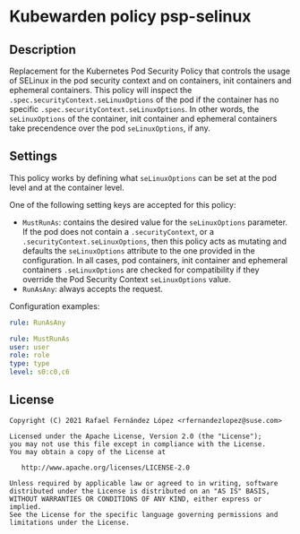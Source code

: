 # Kubewarden policy psp-selinux

## Description

Replacement for the Kubernetes Pod Security Policy that controls the usage of SELinux in the pod
security context and on containers, init containers and ephemeral containers. This policy will
inspect the `.spec.securityContext.seLinuxOptions` of the pod  if the container has no specific
`.spec.securityContext.seLinuxOptions`. In other words, the `seLinuxOptions` of the container, init
container and ephemeral containers take precendence over the pod `seLinuxOptions`, if any.

## Settings

This policy works by defining what `seLinuxOptions` can be set at the pod level and at the container
level.

One of the following setting keys are accepted for this policy:

* `MustRunAs`: contains the desired value for the `seLinuxOptions` parameter. If the pod does not
  contain a `.securityContext`, or a `.securityContext.seLinuxOptions`, then this policy acts as
  mutating and defaults the `seLinuxOptions` attribute to the one provided in the configuration. In
  all cases, pod containers, init container and ephemeral containers `.seLinuxOptions` are checked
  for compatibility if they override the Pod Security Context `seLinuxOptions` value.
* `RunAsAny`: always accepts the request.

Configuration examples:

```yaml
rule: RunAsAny
```

```yaml
rule: MustRunAs
user: user
role: role
type: type
level: s0:c0,c6
```

## License

```
Copyright (C) 2021 Rafael Fernández López <rfernandezlopez@suse.com>

Licensed under the Apache License, Version 2.0 (the "License");
you may not use this file except in compliance with the License.
You may obtain a copy of the License at

   http://www.apache.org/licenses/LICENSE-2.0

Unless required by applicable law or agreed to in writing, software
distributed under the License is distributed on an "AS IS" BASIS,
WITHOUT WARRANTIES OR CONDITIONS OF ANY KIND, either express or implied.
See the License for the specific language governing permissions and
limitations under the License.
```
